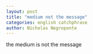 ```yaml
---
layout: post
title: "medium not the message"
categories: english catchphrase
author: Nicholas Negroponte
---
```


the medium is not the message
